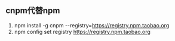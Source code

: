 ## cnpm代替npm
1. npm install -g cnpm --registry=https://registry.npm.taobao.org
2. npm config set registry https://registry.npm.taobao.org
